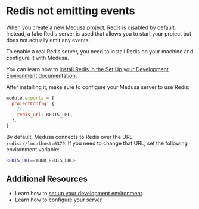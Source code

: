 # Redis not emitting events

When you create a new Medusa project, Redis is disabled by default. Instead, a fake Redis server is used that allows you to start your project but does not actually emit any events.

To enable a real Redis server, you need to install Redis on your machine and configure it with Medusa.

You can learn how to [install Redis in the Set Up your Development Environment documentation](../tutorial/0-set-up-your-development-environment.mdx#redis).

After installing it, make sure to configure your Medusa server to use Redis:

```jsx
module.exports = {
  projectConfig: {
    //...
    redis_url: REDIS_URL,
  },
}
```

By default, Medusa connects to Redis over the URL `redis://localhost:6379`. If you need to change that URL, set the following environment variable:

```bash
REDIS_URL=<YOUR_REDIS_URL>
```

## Additional Resources

- Learn how to [set up your development environment](../tutorial/0-set-up-your-development-environment.mdx).
- Learn how to [configure your server](../usage/configurations.md).
